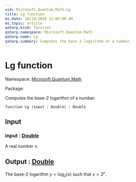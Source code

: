 ```yaml
---
uid: Microsoft.Quantum.Math.Lg
title: Lg function
ms.date: 10/24/2020 12:00:00 AM
ms.topic: article
qsharp.kind: function
qsharp.namespace: Microsoft.Quantum.Math
qsharp.name: Lg
qsharp.summary: Computes the base-2 logarithm of a number.
---
```


# Lg function

Namespace: [Microsoft.Quantum.Math](xref:Microsoft.Quantum.Math)

Package: [](https://nuget.org/packages/)


Computes the base-2 logarithm of a number.

```qsharp
function Lg (input : Double) : Double
```


## Input

### input : [Double](xref:microsoft.quantum.lang-ref.double)

A real number $x$.



## Output : [Double](xref:microsoft.quantum.lang-ref.double)

The base-2 logarithm $y = \log_2(x)$ such that $x = 2^y$.